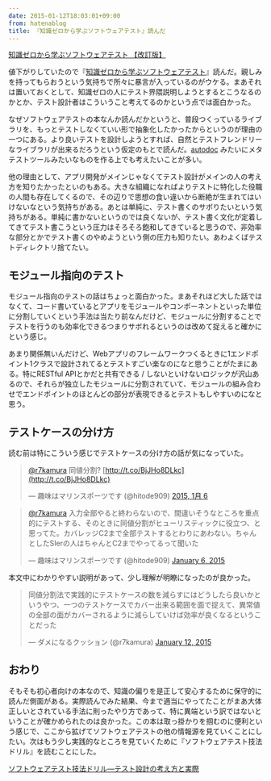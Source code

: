 ```yaml
---
date: 2015-01-12T18:03:01+09:00
from: hatenablog
title: 『知識ゼロから学ぶソフトウェアテスト』読んだ
---
```

[知識ゼロから学ぶソフトウェアテスト 【改訂版】](http://www.amazon.co.jp/exec/obidos/ASIN/B00HQ7S5CA/r7kamura07-22/)

値下がりしていたので『[知識ゼロから学ぶソフトウェアテスト](http://www.amazon.co.jp/dp/B00HQ7S5CA/r7kamura07-22)』読んだ。親しみを持ってもらおうという気持ちで所々に暴言が入っているのがウケる。まあそれは置いておくとして、知識ゼロの人にテスト界隈説明しようとするとこうなるのかとか、テスト設計者はこういうこと考えてるのかという点では面白かった。

なぜソフトウェアテストの本なんか読んだかというと、普段つくっているライブラリを、もっとテストしなくていい形で抽象化したかったからというのが理由の一つにある。より良いテストを設計しようとすれば、自然とテストフレンドリーなライブラリが出来るだろうという仮定のもとで読んだ。[autodoc](https://github.com/r7kamura/autodoc) みたいにメタテストツールみたいなものを作る上でも考えたいことが多い。

他の理由として、アプリ開発がメインじゃなくてテスト設計がメインの人の考え方を知りたかったといのもある。大きな組織になればよりテストに特化した役職の人間も存在してくるので、その辺りで思想の食い違いから断絶が生まれてはいけないなという気持ちがある。あとは単純に、テスト書くのサボりたいという気持ちがある。単純に書かないというのでは良くないが、テスト書く文化が定着してきてテスト書こうという圧力はそろそろ飽和してきていると思うので、非効率な部分とかでテスト書くのやめようという側の圧力も知りたい。あわよくばテストディレクトリ捨てたい。

## モジュール指向のテスト

モジュール指向のテストの話はちょっと面白かった。まあそれほど大した話ではなくて、コード書いているとアプリをモジュールやコンポーネントといった単位に分割していくという手法は当たり前なんだけど、モジュールに分割することでテストを行うのも効率化できるつまりサボれるというのは改めて捉えると確かにという感じ。

あまり関係無いんだけど、Webアプリのフレームワークつくるときに1エンドポイント1クラスで設計されてるとテストすごい楽なのになと思うことがたまにある。特にRESTful APIとかだと共有できる / しないといけないロジックが沢山あるので、それらが独立したモジュールに分割されていて、モジュールの組み合わせでエンドポイントのほとんどの部分が表現できるとテストもしやすいのになと思う。

## テストケースの分け方

読む前は特にこういう感じでテストケースの分け方の話が気になっていた。

> [@r7kamura](https://twitter.com/r7kamura) 同値分割? [http://t.co/BjJHo8DLkc](http://t.co/BjJHo8DLkc)
> 
> — 趣味はマリンスポーツです (@hitode909) [2015, 1月 6](https://twitter.com/hitode909/status/552423434727473152)

<script async src="//platform.twitter.com/widgets.js" charset="utf-8"></script>

> [@r7kamura](https://twitter.com/r7kamura) 入力全部やると終わらないので、間違いそうなところを重点的にテストする、そのときに同値分割がヒューリスティックに役立つ、と思ってた。カバレッジC2まで全部テストするとわりにあわない。ちゃんとしたSIerの人はちゃんとC2までやってるって聞いた
> 
> — 趣味はマリンスポーツです (@hitode909) [January 6, 2015](https://twitter.com/hitode909/status/552466270583799808)

<script async src="//platform.twitter.com/widgets.js" charset="utf-8"></script>

本文中にわかりやすい説明があって、少し理解が明瞭になったのが良かった。

> 同値分割法で実践的にテストケースの数を減らすにはどうしたら良いかというやつ、一つのテストケースでカバー出来る範囲を面で捉えて、異常値の全部の面がカバーされるように減らしていけば効率が良くなるということだった
> 
> — ダメになるクッション (@r7kamura) [January 12, 2015](https://twitter.com/r7kamura/status/554504881256423424)

<script async src="//platform.twitter.com/widgets.js" charset="utf-8"></script>
## おわり

そもそも初心者向けの本なので、知識の偏りを是正して安心するために保守的に読んだ側面がある。実際読んでみた結果、今まで適当にやってたことがまあ大体正しいとされている手法に則ったやり方であって、特に異端という訳ではないということが確かめられたのは良かった。この本は取っ掛かりを掴むのに便利という感じで、ここから拡げてソフトウェアテストの他の情報源を見ていくことにしたい。次はもう少し実践的なところを見ていくために『ソフトウェアテスト技法ドリル』を読むことにした。

[ソフトウェアテスト技法ドリル―テスト設計の考え方と実際](http://www.amazon.co.jp/exec/obidos/ASIN/4817193603/r7kamura07-22/)